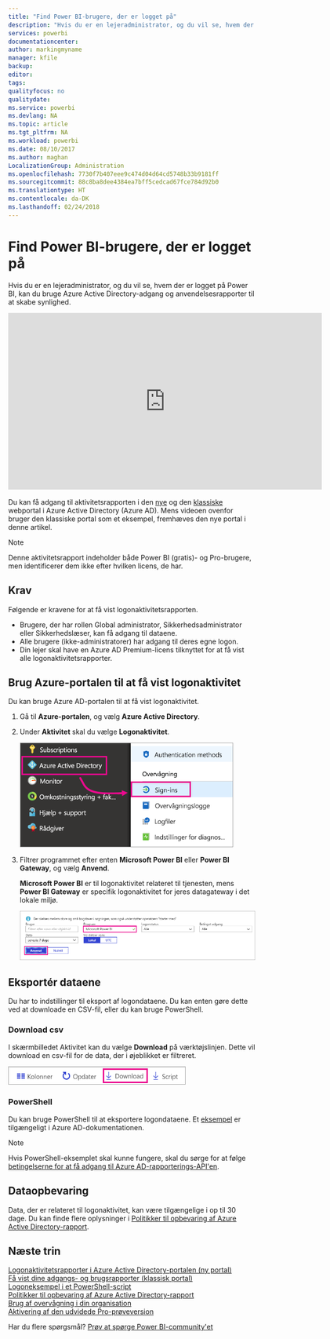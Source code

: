 ```yaml
---
title: "Find Power BI-brugere, der er logget på"
description: "Hvis du er en lejeradministrator, og du vil se, hvem der er logget på Power BI, kan du bruge Azure Active Directory-adgang og anvendelsesrapporter til at skabe synlighed."
services: powerbi
documentationcenter: 
author: markingmyname
manager: kfile
backup: 
editor: 
tags: 
qualityfocus: no
qualitydate: 
ms.service: powerbi
ms.devlang: NA
ms.topic: article
ms.tgt_pltfrm: NA
ms.workload: powerbi
ms.date: 08/10/2017
ms.author: maghan
LocalizationGroup: Administration
ms.openlocfilehash: 7730f7b407eee9c474d04d64cd5748b33b9181ff
ms.sourcegitcommit: 88c8ba8dee4384ea7bff5cedcad67fce784d92b0
ms.translationtype: HT
ms.contentlocale: da-DK
ms.lasthandoff: 02/24/2018
---
```

# <a name="find-power-bi-users-that-have-signed-in"></a>Find Power BI-brugere, der er logget på
Hvis du er en lejeradministrator, og du vil se, hvem der er logget på Power BI, kan du bruge Azure Active Directory-adgang og anvendelsesrapporter til at skabe synlighed.

<iframe width="640" height="360" src="https://www.youtube.com/embed/1AVgh9w9VM8?showinfo=0" frameborder="0" allowfullscreen></iframe>

Du kan få adgang til aktivitetsrapporten i den [nye](https://docs.microsoft.com/azure/active-directory/active-directory-reporting-activity-sign-ins) og den [klassiske](https://docs.microsoft.com/azure/active-directory/active-directory-view-access-usage-reports) webportal i Azure Active Directory (Azure AD). Mens videoen ovenfor bruger den klassiske portal som et eksempel, fremhæves den nye portal i denne artikel.

> [!NOTE]
> Denne aktivitetsrapport indeholder både Power BI (gratis)- og Pro-brugere, men identificerer dem ikke efter hvilken licens, de har.
> 
> 

## <a name="requirements"></a>Krav
Følgende er kravene for at få vist logonaktivitetsrapporten.

* Brugere, der har rollen Global administrator, Sikkerhedsadministrator eller Sikkerhedslæser, kan få adgang til dataene.
* Alle brugere (ikke-administratorer) har adgang til deres egne logon.
* Din lejer skal have en Azure AD Premium-licens tilknyttet for at få vist alle logonaktivitetsrapporter.

## <a name="using-the-azure-portal-to-view-sign-ins"></a>Brug Azure-portalen til at få vist logonaktivitet
Du kan bruge Azure AD-portalen til at få vist logonaktivitet.

1. Gå til **Azure-portalen**, og vælg **Azure Active Directory**.
2. Under **Aktivitet** skal du vælge **Logonaktivitet**.
   
    ![](media/service-admin-access-usage/azure-portal-sign-ins.png)
3. Filtrer programmet efter enten **Microsoft Power BI** eller **Power BI Gateway**, og vælg **Anvend**.
   
    **Microsoft Power BI** er til logonaktivitet relateret til tjenesten, mens **Power BI Gateway** er specifik logonaktivitet for jeres datagateway i det lokale miljø.
   
    ![](media/service-admin-access-usage/sign-in-filter.png)

## <a name="export-the-data"></a>Eksportér dataene
Du har to indstillinger til eksport af logondataene. Du kan enten gøre dette ved at downloade en CSV-fil, eller du kan bruge PowerShell.

### <a name="download-csv"></a>Download csv
I skærmbilledet Aktivitet kan du vælge **Download** på værktøjslinjen. Dette vil download en csv-fil for de data, der i øjeblikket er filtreret.

![](media/service-admin-access-usage/download-sign-in-data-csv.png)

### <a name="powershell"></a>PowerShell
Du kan bruge PowerShell til at eksportere logondataene. Et [eksempel](https://docs.microsoft.com/azure/active-directory/active-directory-reporting-api-sign-in-activity-samples#powershell-script) er tilgængeligt i Azure AD-dokumentationen.

> [!NOTE]
> Hvis PowerShell-eksemplet skal kunne fungere, skal du sørge for at følge [betingelserne for at få adgang til Azure AD-rapporterings-API'en](https://docs.microsoft.com/en-us/azure/active-directory/active-directory-reporting-api-prerequisites).
> 
> 

## <a name="data-retention"></a>Dataopbevaring
Data, der er relateret til logonaktivitet, kan være tilgængelige i op til 30 dage. Du kan finde flere oplysninger i [Politikker til opbevaring af Azure Active Directory-rapport](https://docs.microsoft.com/azure/active-directory/active-directory-reporting-retention).

## <a name="next-steps"></a>Næste trin
[Logonaktivitetsrapporter i Azure Active Directory-portalen (ny portal)](https://docs.microsoft.com/azure/active-directory/active-directory-reporting-activity-sign-ins)  
[Få vist dine adgangs- og brugsrapporter (klassisk portal)](https://docs.microsoft.com/azure/active-directory/active-directory-view-access-usage-reports#view-or-download-a-report)  
[Logoneksempel i et PowerShell-script](https://docs.microsoft.com/azure/active-directory/active-directory-reporting-api-sign-in-activity-samples#powershell-script)  
[Politikker til opbevaring af Azure Active Directory-rapport](https://docs.microsoft.com/azure/active-directory/active-directory-reporting-retention)  
[Brug af overvågning i din organisation](service-admin-auditing.md)  
[Aktivering af den udvidede Pro-prøveversion](service-extended-pro-trial.md)

Har du flere spørgsmål? [Prøv at spørge Power BI-community'et](https://community.powerbi.com/)


